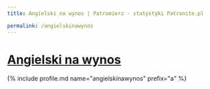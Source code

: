 ```yaml
---
title: Angielski na wynos | Patromierz - statystyki Patronite.pl

permalink: /angielskinawynos
---
```


# [Angielski na wynos](https://patronite.pl/angielskinawynos)

{% include profile.md name="angielskinawynos" prefix="a" %}
